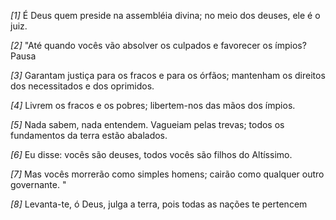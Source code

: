 *[1]* É Deus quem preside na assembléia divina; no meio dos deuses, ele é o juiz.

*[2]* "Até quando vocês vão absolver os culpados e favorecer os ímpios? Pausa

*[3]* Garantam justiça para os fracos e para os órfãos; mantenham os direitos dos necessitados e dos oprimidos.

*[4]* Livrem os fracos e os pobres; libertem-nos das mãos dos ímpios.

*[5]* Nada sabem, nada entendem. Vagueiam pelas trevas; todos os fundamentos da terra estão abalados.

*[6]* Eu disse: vocês são deuses, todos vocês são filhos do Altíssimo.

*[7]* Mas vocês morrerão como simples homens; cairão como qualquer outro governante. "

*[8]* Levanta-te, ó Deus, julga a terra, pois todas as nações te pertencem

